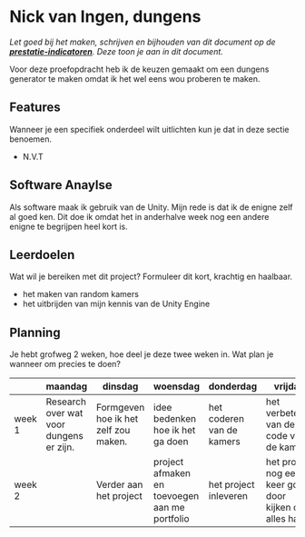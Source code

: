 # Nick van Ingen, dungens
*Let goed bij het maken, schrijven en bijhouden van dit document op de **[prestatie-indicatoren](https://drive.google.com/drive/folders/1y8l0Zr4E8b6gYJui_pSzQaoWr-gEr6JN?usp=sharing)**. Deze toon je aan in dit document.*

Voor deze proefopdracht heb ik de keuzen gemaakt om een dungens generator te maken omdat ik het wel eens wou proberen te maken.

## Features
Wanneer je een specifiek onderdeel wilt uitlichten kun je dat in deze sectie benoemen.

- N.V.T

## Software Anaylse
Als software maak ik gebruik van de Unity. Mijn rede is dat ik de enigne zelf al goed ken. Dit doe ik omdat het in anderhalve week nog een andere enigne te begrijpen heel kort is.


## Leerdoelen
Wat wil je bereiken met dit project? Formuleer dit kort, krachtig en haalbaar.
- het maken van random kamers
- het uitbrijden van mijn kennis van de Unity Engine


## Planning
Je hebt grofweg 2 weken, hoe deel je deze twee weken in. Wat plan je wanneer om precies te doen?

| | maandag | dinsdag | woensdag | donderdag | vrijdag |
| --- | --- | --- | --- | --- | --- |
|week 1 | Research over wat voor dungens er zijn. | Formgeven hoe ik het zelf zou maken. | idee bedenken hoe ik het ga doen | het coderen van de kamers  | het verbeteren van de code van de kamers |
|week 2 |  | Verder aan het project | project afmaken en toevoegen aan me portfolio | het project inleveren  | het project nog een keer goed door kijken of ik alles had  |
